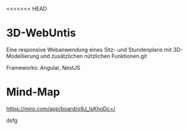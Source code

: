 <<<<<<< HEAD
# 3D-WebUntis
Eine responsive Webanwendung eines Sitz- und Stundenplans mit 3D-Modellierung und zusätzlichen nützlichen Funktionen.git

Frameworks: Angular, NestJS

# Mind-Map

https://miro.com/app/board/o9J_lsKhoDc=/

dsfg
